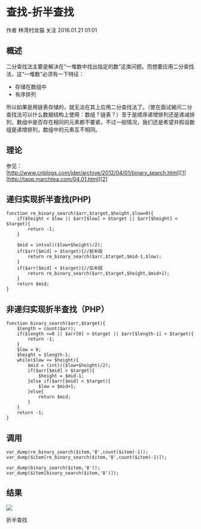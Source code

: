 # 查找-折半查找

 作者  林湾村龙猫 关注 2016.01.21 01:01  

## **概述**

二分查找法主要是解决在“一堆数中找出指定的数”这类问题。而想要应用二分查找法，这“一堆数”必须有一下特征：

* 存储在数组中
* 有序排列

所以如果是用链表存储的，就无法在其上应用二分查找法了。（曽在面试被问二分查找法可以什么数据结构上使用：数组？链表？）至于是顺序递增排列还是递减排列，数组中是否存在相同的元素都不要紧。不过一般情况，我们还是希望并假设数组是递增排列，数组中的元素互不相同。

## **理论**

参见：  
[http://www.cnblogs.com/ider/archive/2012/04/01/binary_search.html][1]  
[http://taop.marchtea.com/04.01.html][2]

## **递归实现折半查找(PHP)**

    function re_binary_search($arr,$target,$height,$low=0){
        if($height < $low || $arr[$low] > $target || $arr[$height] < $target){
            return -1;
        }
    
        $mid = intval(($low+$height)/2);
        if($arr[$mid] > $target){//前半段
            return re_binary_search($arr,$target,$mid-1,$low);
        }
        if($arr[$mid] < $target){//后半段
            return re_binary_search($arr,$target,$height,$mid+1);
        }
        return $mid;
    }

## **非递归实现折半查找（PHP）**

    function binary_search($arr,$target){
        $length = count($arr);
        if($length <=0 || $arr[0] > $target || $arr[$length-1] < $target){
            return -1;
        }
        $low = 0;
        $height = $length-1;
        while($low <= $height){
            $mid = (int)(($low+$height)/2);
            if($arr[$mid] > $target){
                $height = $mid-1;
            }else if($arr[$mid] < $target){
                $low = $mid+1;
            }else{
                return $mid;
            }
        }
        return -1;
    }

## **调用**

    var_dump(re_binary_search($item,'8',count($item)-1));
    var_dump($item[re_binary_search($item,'8',count($item)-1)]);
    
    var_dump(binary_search($item,'8'));
    var_dump($item[binary_search($item,'8')]);

## **结果**

![][3]



折半查找


[1]: http://www.cnblogs.com/ider/archive/2012/04/01/binary_search.html
[2]: http://taop.marchtea.com/04.01.html
[3]: ../img/301894-b0b139ddc006b977.png